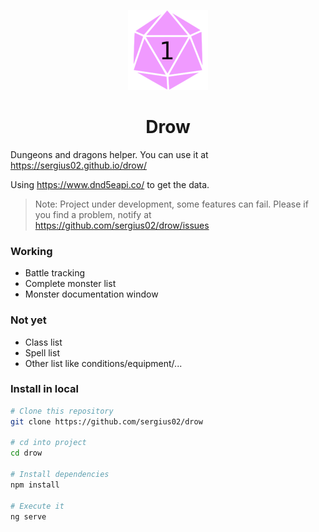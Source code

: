<p align="center">
  <img src="src/assets/drow_logo.png" alt="Icon" />
</p>
<h1 align="center">Drow</h1>

Dungeons and dragons helper. You can use it at https://sergius02.github.io/drow/

Using https://www.dnd5eapi.co/ to get the data.

> Note:
> Project under development, some features can fail. Please if you find a problem, notify at https://github.com/sergius02/drow/issues

### Working

* Battle tracking
* Complete monster list
* Monster documentation window

### Not yet

* Class list
* Spell list
* Other list like conditions/equipment/...

### Install in local
```bash
# Clone this repository
git clone https://github.com/sergius02/drow

# cd into project
cd drow

# Install dependencies
npm install

# Execute it
ng serve
```

